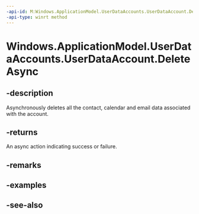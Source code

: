 ```yaml
---
-api-id: M:Windows.ApplicationModel.UserDataAccounts.UserDataAccount.DeleteAsync
-api-type: winrt method
---
```


<!-- Method syntax
public Windows.Foundation.IAsyncAction DeleteAsync()
-->

# Windows.ApplicationModel.UserDataAccounts.UserDataAccount.DeleteAsync

## -description
Asynchronously deletes all the contact, calendar and email data associated with the account.

## -returns
An async action indicating success or failure.

## -remarks

## -examples

## -see-also
